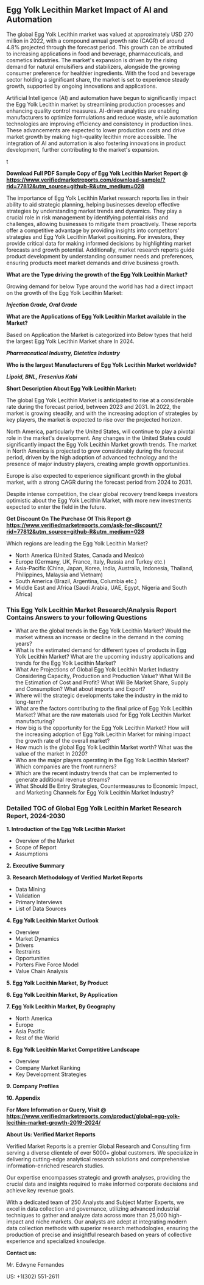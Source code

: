 <h2>Egg Yolk Lecithin Market Impact of AI and Automation</h2><p>The global Egg Yolk Lecithin market was valued at approximately USD 270 million in 2022, with a compound annual growth rate (CAGR) of around 4.8% projected through the forecast period. This growth can be attributed to increasing applications in food and beverage, pharmaceuticals, and cosmetics industries. The market's expansion is driven by the rising demand for natural emulsifiers and stabilizers, alongside the growing consumer preference for healthier ingredients. With the food and beverage sector holding a significant share, the market is set to experience steady growth, supported by ongoing innovations and applications.</p><p>Artificial Intelligence (AI) and automation have begun to significantly impact the Egg Yolk Lecithin market by streamlining production processes and enhancing quality control measures. AI-driven analytics are enabling manufacturers to optimize formulations and reduce waste, while automation technologies are improving efficiency and consistency in production lines. These advancements are expected to lower production costs and drive market growth by making high-quality lecithin more accessible. The integration of AI and automation is also fostering innovations in product development, further contributing to the market's expansion.</p>t</p><p id="" class=""><strong>Download Full PDF Sample Copy of Egg Yolk Lecithin Market Report @ <a href="https://www.verifiedmarketreports.com/download-sample/?rid=77812&utm_source=github-R&utm_medium=028" target="_blank">https://www.verifiedmarketreports.com/download-sample/?rid=77812&utm_source=github-R&utm_medium=028</a></strong></p><p>The importance of&nbsp;Egg Yolk Lecithin Market research reports lies in their ability to aid strategic planning, helping businesses develop effective strategies by understanding market trends and dynamics. They play a crucial role in risk management by identifying potential risks and challenges, allowing businesses to mitigate them proactively. These reports offer a competitive advantage by providing insights into competitors' strategies and Egg Yolk Lecithin Market positioning. For investors, they provide critical data for making informed decisions by highlighting market forecasts and growth potential. Additionally, market research reports guide product development by understanding consumer needs and preferences, ensuring products meet market demands and drive business growth.</p><p><strong>What are the&nbsp;Type driving the growth of the Egg Yolk Lecithin Market?</strong></p><p id="" class="">Growing demand for below Type around the world has had a direct impact on the growth of the Egg Yolk Lecithin Market:</p><em><strong>Injection Grade, Oral Grade</strong></em></p><strong>What are the&nbsp;Applications&nbsp;of Egg Yolk Lecithin Market available in the Market?</strong></p><p id="" class="">Based on Application the Market is categorized into Below types that held the largest Egg Yolk Lecithin Market share In 2024.</p><em><strong>Pharmaceutical Industry, Dietetics Industry</strong></em></p><strong>Who is the largest Manufacturers of Egg Yolk Lecithin Market worldwide?</strong></p><p><em><strong>Lipoid, BNL, Fresenius Kabi</strong></em></p><p id="" class=""><strong>Short Description About Egg Yolk Lecithin Market:</strong></p><p>The global Egg Yolk Lecithin Market is anticipated to rise at a considerable rate during the forecast period, between 2023 and 2031. In 2022, the market is growing steadily, and with the increasing adoption of strategies by key players, the market is expected to rise over the projected horizon.</p><p>North America, particularly the United States, will continue to play a pivotal role in the market's development. Any changes in the United States could significantly impact the Egg Yolk Lecithin Market growth trends. The market in North America is projected to grow considerably during the forecast period, driven by the high adoption of advanced technology and the presence of major industry players, creating ample growth opportunities.</p><p>Europe is also expected to experience significant growth in the global market, with a strong CAGR during the forecast period from 2024 to 2031.</p><p>Despite intense competition, the clear global recovery trend keeps investors optimistic about the Egg Yolk Lecithin Market, with more new investments expected to enter the field in the future.</p><p id="" class=""><strong>Get Discount On The Purchase Of This Report @ <a href="https://www.verifiedmarketreports.com/ask-for-discount/?rid=77812&utm_source=github-R&utm_medium=028" target="_blank">https://www.verifiedmarketreports.com/ask-for-discount/?rid=77812&utm_source=github-R&utm_medium=028</a></strong></p>Which regions are leading the Egg Yolk Lecithin Market?</p><ul><li>North America (United States, Canada and Mexico)</li><li>Europe (Germany, UK, France, Italy, Russia and Turkey etc.)</li><li>Asia-Pacific (China, Japan, Korea, India, Australia, Indonesia, Thailand, Philippines, Malaysia and Vietnam)</li><li>South America (Brazil, Argentina, Columbia etc.)</li><li>Middle East and Africa (Saudi Arabia, UAE, Egypt, Nigeria and South Africa)</li></ul><h3 id="" class="">This Egg Yolk Lecithin Market Research/Analysis Report Contains Answers to your following Questions</h3><ul><li>What are the global trends in the Egg Yolk Lecithin Market? Would the market witness an increase or decline in the demand in the coming years?</li><li>What is the estimated demand for different types of products in Egg Yolk Lecithin Market? What are the upcoming industry applications and trends for the Egg Yolk Lecithin Market?</li><li>What Are Projections of Global Egg Yolk Lecithin Market Industry Considering Capacity, Production and Production Value? What Will Be the Estimation of Cost and Profit? What Will Be Market Share, Supply and Consumption? What about imports and Export?</li><li>Where will the strategic developments take the industry in the mid to long-term?</li><li>What are the factors contributing to the final price of Egg Yolk Lecithin Market? What are the raw materials used for Egg Yolk Lecithin Market manufacturing?</li><li>How big is the opportunity for the Egg Yolk Lecithin Market? How will the increasing adoption of Egg Yolk Lecithin Market for mining impact the growth rate of the overall market?</li><li>How much is the global Egg Yolk Lecithin Market worth? What was the value of the market In 2020?</li><li>Who are the major players operating in the Egg Yolk Lecithin Market? Which companies are the front runners?</li><li>Which are the recent industry trends that can be implemented to generate additional revenue streams?</li><li>What Should Be Entry Strategies, Countermeasures to Economic Impact, and Marketing Channels for Egg Yolk Lecithin Market Industry?</li></ul><h3 id="" class="">Detailed TOC of Global Egg Yolk Lecithin Market Research Report, 2024-2030</h3><p id="" class=""><strong>1. Introduction of the Egg Yolk Lecithin Market</strong></p><ul><li>Overview of the Market</li><li>Scope of Report</li><li>Assumptions</li></ul><p id="" class=""><strong>2. Executive Summary</strong></p><p id="" class=""><strong>3. Research Methodology of Verified Market Reports</strong></p><ul><li>Data Mining</li><li>Validation</li><li>Primary Interviews</li><li>List of Data Sources</li></ul><p id="" class=""><strong>4. Egg Yolk Lecithin Market Outlook</strong></p><ul><li>Overview</li><li>Market Dynamics</li><li>Drivers</li><li>Restraints</li><li>Opportunities</li><li>Porters Five Force Model</li><li>Value Chain Analysis</li></ul><p id="" class=""><strong>5. Egg Yolk Lecithin Market, By Product</strong></p><p id="" class=""><strong>6. Egg Yolk Lecithin Market, By Application</strong></p><p id="" class=""><strong>7. Egg Yolk Lecithin Market, By Geography</strong></p><ul><li>North America</li><li>Europe</li><li>Asia Pacific</li><li>Rest of the World</li></ul><p id="" class=""><strong>8. Egg Yolk Lecithin Market Competitive Landscape</strong></p><ul><li>Overview</li><li>Company Market Ranking</li><li>Key Development Strategies</li></ul><p id="" class=""><strong>9. Company Profiles</strong></p><p id="" class=""><strong>10. Appendix</strong></p><p id="" class=""><strong>For More Information or Query, Visit @ <a href="https://www.verifiedmarketreports.com/product/global-egg-yolk-lecithin-market-growth-2019-2024/" target="_blank">https://www.verifiedmarketreports.com/product/global-egg-yolk-lecithin-market-growth-2019-2024/</a></strong></p><p id="" class=""><strong>About Us: Verified Market Reports</strong></p><p id="" class="">Verified Market Reports is a premier Global Research and Consulting firm serving a diverse clientele of over 5000+ global customers. We specialize in delivering cutting-edge analytical research solutions and comprehensive information-enriched research studies.</p><p id="" class="">Our expertise encompasses strategic and growth analyses, providing the crucial data and insights required to make informed corporate decisions and achieve key revenue goals.</p><p id="" class="">With a dedicated team of 250 Analysts and Subject Matter Experts, we excel in data collection and governance, utilizing advanced industrial techniques to gather and analyze data across more than 25,000 high-impact and niche markets. Our analysts are adept at integrating modern data collection methods with superior research methodologies, ensuring the production of precise and insightful research based on years of collective experience and specialized knowledge.</p><p id="" class=""><strong>Contact us:</strong></p><p id="" class="">Mr. Edwyne Fernandes</p><p id="" class="">US: +1(302) 551-2611</p>